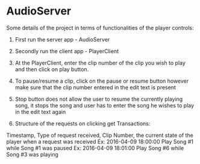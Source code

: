 # AudioServer
Some details of the project in terms of functionalities of the player controls:

1. First run the server app - AudioServer

2. Secondly run the client app - PlayerClient

3. At the PlayerClient, enter the clip number of the clip you wish to play and 
   then click on play button.

4. To  pause/resume a clip, click on the pause or resume button however make sure that the clip number entered 
   in the edit text is present

5. Stop button does not allow the user to resume the currently playing song, it stops the song and user has to enter 
the song he wishes to play in the edit text again

6. Structure of the requests on clicking get Transactions:

Timestamp, Type of request received, Clip Number, the current state of the player when a request was received
Ex: 2016-04-09 18:00:00 Play Song #1 while Song #1 was paused
Ex: 2016-04-09 18:01:00 Play Song #6 while Song #3 was playing
